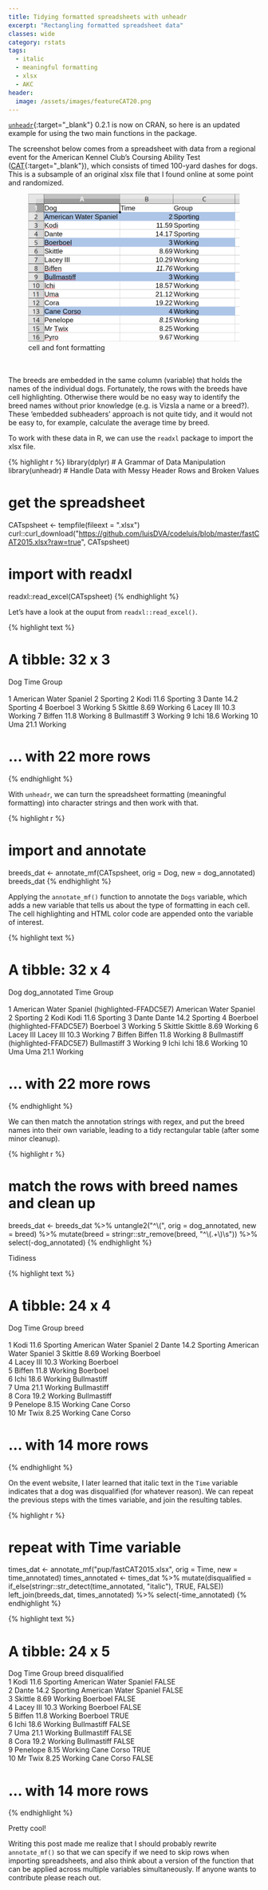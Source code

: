 ```yaml
---
title: Tidying formatted spreadsheets with unheadr
excerpt: "Rectangling formatted spreadsheet data"
classes: wide
category: rstats
tags: 
  - italic
  - meaningful formatting
  - xlsx
  - AKC
header: 
  image: /assets/images/featureCAT20.png
---
```


[`unheadr`](https://unheadr.liomys.mx){:target="_blank"} 
0.2.1 is now on CRAN, so here is an updated example for using the two main functions in the package.

The screenshot below comes from a spreadsheet with data from a regional event for the American Kennel Club’s Coursing Ability Test ([CAT](https://www.akc.org/sports/coursing/coursing-ability-test/){:target="_blank"}), which consists of timed 100-yard dashes for dogs. This is a subsample of an original xlsx file that I found online at some point and randomized.

 <figure>
    <a href="/assets/images/fastcat.png"><img src="/assets/images/fastcat.png"></a>
        <figcaption>cell and font formatting</figcaption>
</figure>
<br><br>
The breeds are embedded in the same column (variable) that holds the names of the individual dogs. Fortunately, the rows with the breeds have cell highlighting. Otherwise there would be no easy way to identify the breed names without prior knowledge (e.g. is Vizsla a name or a breed?). These ‘embedded subheaders’ approach is not quite tidy, and it would not be easy to, for example, calculate the average time by breed.

To work with these data in R, we can use the `readxl` package to import the xlsx file. 

{% highlight r %}
library(dplyr) # A Grammar of Data Manipulation
library(unheadr) # Handle Data with Messy Header Rows and Broken Values

# get the spreadsheet
CATspsheet <- tempfile(fileext = ".xlsx")
curl::curl_download("https://github.com/luisDVA/codeluis/blob/master/fastCAT2015.xlsx?raw=true", CATspsheet)
# import with readxl
readxl::read_excel(CATspsheet)
{% endhighlight %}

Let’s have a look at the ouput from `readxl::read_excel()`.

{% highlight text %}
# A tibble: 32 x 3                                                
   Dog                     Time Group   
   <chr>                  <dbl> <chr>   
 1 American Water Spaniel  2    Sporting
 2 Kodi                   11.6  Sporting
 3 Dante                  14.2  Sporting
 4 Boerboel                3    Working 
 5 Skittle                 8.69 Working 
 6 Lacey III              10.3  Working 
 7 Biffen                 11.8  Working 
 8 Bullmastiff             3    Working 
 9 Ichi                   18.6  Working 
10 Uma                    21.1  Working 
# … with 22 more rows
{% endhighlight %}

With `unheadr`, we can turn the spreadsheet formatting (meaningful formatting) into character strings and then work with that.

{% highlight r %}
# import and annotate
breeds_dat <- annotate_mf(CATspsheet, orig = Dog, new = dog_annotated)
breeds_dat
{% endhighlight %}

Applying the `annotate_mf()` function to annotate the `Dogs` variable, which adds a new variable that tells us about the type of formatting in each cell. The cell highlighting and HTML color code are appended onto the variable of interest.
 
{% highlight text %}
# A tibble: 32 x 4
   Dog                    dog_annotated                                  Time Group   
   <chr>                  <chr>                                         <dbl> <chr>   
 1 American Water Spaniel (highlighted-FFADC5E7) American Water Spaniel  2    Sporting
 2 Kodi                   Kodi                                          11.6  Sporting
 3 Dante                  Dante                                         14.2  Sporting
 4 Boerboel               (highlighted-FFADC5E7) Boerboel                3    Working 
 5 Skittle                Skittle                                        8.69 Working 
 6 Lacey III              Lacey III                                     10.3  Working 
 7 Biffen                 Biffen                                        11.8  Working 
 8 Bullmastiff            (highlighted-FFADC5E7) Bullmastiff             3    Working 
 9 Ichi                   Ichi                                          18.6  Working 
10 Uma                    Uma                                           21.1  Working 
# … with 22 more rows
{% endhighlight %}

We can then match the annotation strings with regex, and put the breed names into their own variable, leading to a tidy rectangular table (after some minor cleanup).

{% highlight r %}
# match the rows with breed names and clean up
breeds_dat <- breeds_dat %>%
  untangle2("^\\(", orig = dog_annotated, new = breed) %>%
  mutate(breed = stringr::str_remove(breed, "^\\(.+\\)\\s")) %>%
  select(-dog_annotated)
{% endhighlight %}

Tidiness
	
{% highlight text %}
# A tibble: 24 x 4
   Dog        Time Group    breed                 
   <chr>     <dbl> <chr>    <chr>                 
 1 Kodi      11.6  Sporting American Water Spaniel
 2 Dante     14.2  Sporting American Water Spaniel
 3 Skittle    8.69 Working  Boerboel              
 4 Lacey III 10.3  Working  Boerboel              
 5 Biffen    11.8  Working  Boerboel              
 6 Ichi      18.6  Working  Bullmastiff           
 7 Uma       21.1  Working  Bullmastiff           
 8 Cora      19.2  Working  Bullmastiff           
 9 Penelope   8.15 Working  Cane Corso            
10 Mr Twix    8.25 Working  Cane Corso            
# … with 14 more rows
{% endhighlight %}
 
On the event website, I later learned that italic text in the `Time` variable indicates that a dog was disqualified (for whatever reason). We can repeat the previous steps with the times variable, and join the resulting tables.

{% highlight r %}
# repeat with Time variable
times_dat <- annotate_mf("pup/fastCAT2015.xlsx", orig = Time, new = time_annotated)
times_annotated <- times_dat %>% mutate(disqualified = if_else(stringr::str_detect(time_annotated, "italic"), TRUE, FALSE))
left_join(breeds_dat, times_annotated) %>% select(-time_annotated)
{% endhighlight %}


{% highlight text %}
# A tibble: 24 x 5
   Dog        Time Group    breed                  disqualified
   <chr>     <dbl> <chr>    <chr>                  <lgl>       
 1 Kodi      11.6  Sporting American Water Spaniel FALSE       
 2 Dante     14.2  Sporting American Water Spaniel FALSE       
 3 Skittle    8.69 Working  Boerboel               FALSE       
 4 Lacey III 10.3  Working  Boerboel               FALSE       
 5 Biffen    11.8  Working  Boerboel               TRUE        
 6 Ichi      18.6  Working  Bullmastiff            FALSE       
 7 Uma       21.1  Working  Bullmastiff            FALSE       
 8 Cora      19.2  Working  Bullmastiff            FALSE       
 9 Penelope   8.15 Working  Cane Corso             TRUE        
10 Mr Twix    8.25 Working  Cane Corso             FALSE       
# … with 14 more rows
{% endhighlight %}

Pretty cool!

Writing this post made me realize that I should probably rewrite `annotate_mf()` so that we can specify if we need to skip rows when importing spreadsheets, and also think about a version of the function that can be applied across multiple variables simultaneously. If anyone wants to contribute please reach out.
